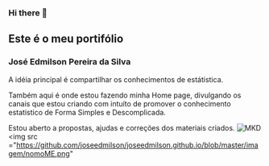 ### Hi there 👋

## Este é o meu  portifólio 

### José Edmilson Pereira da Silva

A idéia principal é compartilhar os conhecimentos de estátistica.

Também aqui é onde estou fazendo minha Home page, divulgando os canais que estou criando com intuíto de promover o conhecimento estatistico de Forma Simples e Descomplicada.

Estou aberto a propostas, ajudas e correções dos materiais criados.
![MKD](https://github.com/joseedmilson/joseedmilson.github.io/blob/master/imagem/nomoME.png)
<img src ="https://github.com/joseedmilson/joseedmilson.github.io/blob/master/imagem/nomoME.png"

